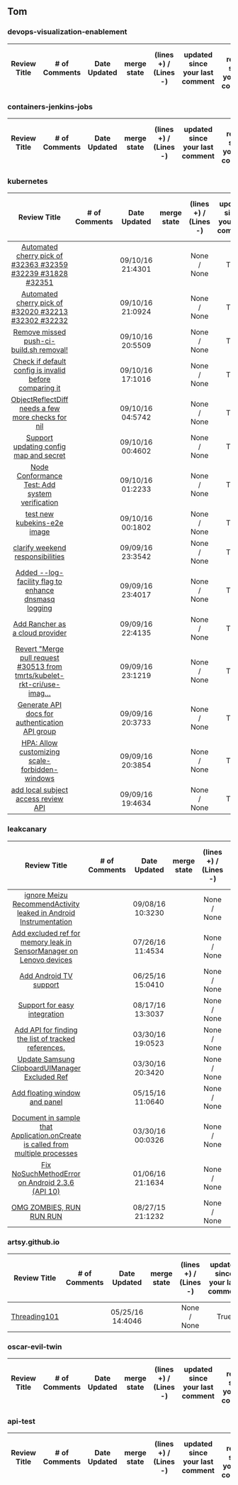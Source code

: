 ## Tom
### devops-visualization-enablement
|Review Title | # of Comments | Date Updated | merge state | (lines +) / (Lines -) | updated since your last comment | new review since your last comment | 
| :---: | :---: | :---: | :---: | :---: | :---: | :---: |
### containers-jenkins-jobs
|Review Title | # of Comments | Date Updated | merge state | (lines +) / (Lines -) | updated since your last comment | new review since your last comment | 
| :---: | :---: | :---: | :---: | :---: | :---: | :---: |
### kubernetes
|Review Title | # of Comments | Date Updated | merge state | (lines +) / (Lines -) | updated since your last comment | new review since your last comment | 
| :---: | :---: | :---: | :---: | :---: | :---: | :---: |
|[Automated cherry pick of #32363 #32359 #32239 #31828 #32351](https://github.com/kubernetes/kubernetes/pull/32448) |  | 09/10/16 21:4301 |  | None / None | True | True | 
|[Automated cherry pick of #32020 #32213 #32302 #32232](https://github.com/kubernetes/kubernetes/pull/32446) |  | 09/10/16 21:0924 |  | None / None | True | True | 
|[Remove missed push-ci-build.sh removal!](https://github.com/kubernetes/kubernetes/pull/32444) |  | 09/10/16 20:5509 |  | None / None | True | True | 
|[Check if default config is invalid before comparing it](https://github.com/kubernetes/kubernetes/pull/32438) |  | 09/10/16 17:1016 |  | None / None | True | True | 
|[ObjectReflectDiff needs a few more checks for nil](https://github.com/kubernetes/kubernetes/pull/32434) |  | 09/10/16 04:5742 |  | None / None | True | True | 
|[Support updating config map and secret](https://github.com/kubernetes/kubernetes/pull/32429) |  | 09/10/16 00:4602 |  | None / None | True | True | 
|[Node Conformance Test: Add system verification](https://github.com/kubernetes/kubernetes/pull/32427) |  | 09/10/16 01:2233 |  | None / None | True | True | 
|[test new kubekins-e2e image](https://github.com/kubernetes/kubernetes/pull/32426) |  | 09/10/16 00:1802 |  | None / None | True | True | 
|[clarify weekend responsibilities](https://github.com/kubernetes/kubernetes/pull/32423) |  | 09/09/16 23:3542 |  | None / None | True | True | 
|[Added --log-facility flag to enhance dnsmasq logging](https://github.com/kubernetes/kubernetes/pull/32422) |  | 09/09/16 23:4017 |  | None / None | True | True | 
|[Add Rancher as a cloud provider](https://github.com/kubernetes/kubernetes/pull/32419) |  | 09/09/16 22:4135 |  | None / None | True | True | 
|[Revert "Merge pull request #30513 from tmrts/kubelet-rkt-cri/use-imag…](https://github.com/kubernetes/kubernetes/pull/32410) |  | 09/09/16 23:1219 |  | None / None | True | True | 
|[Generate API docs for authentication API group](https://github.com/kubernetes/kubernetes/pull/32409) |  | 09/09/16 20:3733 |  | None / None | True | True | 
|[HPA: Allow customizing scale-forbidden-windows](https://github.com/kubernetes/kubernetes/pull/32408) |  | 09/09/16 20:3854 |  | None / None | True | True | 
|[add local subject access review API](https://github.com/kubernetes/kubernetes/pull/32407) |  | 09/09/16 19:4634 |  | None / None | True | True | 
### leakcanary
|Review Title | # of Comments | Date Updated | merge state | (lines +) / (Lines -) | updated since your last comment | new review since your last comment | 
| :---: | :---: | :---: | :---: | :---: | :---: | :---: |
|[ignore Meizu RecommendActivity leaked in Android Instrumentation](https://github.com/square/leakcanary/pull/596) |  | 09/08/16 10:3230 |  | None / None | True | True | 
|[Add excluded ref for memory leak in SensorManager on Lenovo devices](https://github.com/square/leakcanary/pull/571) |  | 07/26/16 11:4534 |  | None / None | True | True | 
|[Add Android TV support](https://github.com/square/leakcanary/pull/551) |  | 06/25/16 15:0410 |  | None / None | True | True | 
|[Support for easy integration](https://github.com/square/leakcanary/pull/527) |  | 08/17/16 13:3037 |  | None / None | True | True | 
|[Add API for finding the list of tracked references.](https://github.com/square/leakcanary/pull/480) |  | 03/30/16 19:0523 |  | None / None | True | True | 
|[Update Samsung ClipboardUIManager Excluded Ref](https://github.com/square/leakcanary/pull/479) |  | 03/30/16 20:3420 |  | None / None | True | True | 
|[Add floating window and panel](https://github.com/square/leakcanary/pull/460) |  | 05/15/16 11:0640 |  | None / None | True | True | 
|[Document in sample that Application.onCreate is called from multiple processes](https://github.com/square/leakcanary/pull/411) |  | 03/30/16 00:0326 |  | None / None | True | True | 
|[Fix NoSuchMethodError on Android 2.3.6 (API 10)](https://github.com/square/leakcanary/pull/370) |  | 01/06/16 21:1634 |  | None / None | True | True | 
|[OMG ZOMBIES, RUN RUN RUN](https://github.com/square/leakcanary/pull/257) |  | 08/27/15 21:1232 |  | None / None | True | True | 
### artsy.github.io
|Review Title | # of Comments | Date Updated | merge state | (lines +) / (Lines -) | updated since your last comment | new review since your last comment | 
| :---: | :---: | :---: | :---: | :---: | :---: | :---: |
|[Threading101](https://github.com/artsy/artsy.github.io/pull/230) |  | 05/25/16 14:4046 |  | None / None | True | True | 
### oscar-evil-twin
|Review Title | # of Comments | Date Updated | merge state | (lines +) / (Lines -) | updated since your last comment | new review since your last comment | 
| :---: | :---: | :---: | :---: | :---: | :---: | :---: |
### api-test
|Review Title | # of Comments | Date Updated | merge state | (lines +) / (Lines -) | updated since your last comment | new review since your last comment | 
| :---: | :---: | :---: | :---: | :---: | :---: | :---: |
